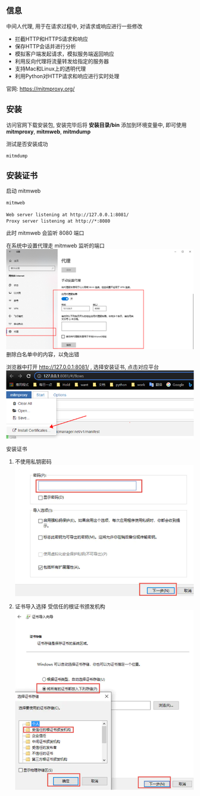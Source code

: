 ## 信息  
中间人代理, 用于在请求过程中, 对请求或响应进行一些修改  
* 拦截HTTP和HTTPS请求和响应  
* 保存HTTP会话并进行分析  
* 模拟客户端发起请求，模拟服务端返回响应  
* 利用反向代理将流量转发给指定的服务器  
* 支持Mac和Linux上的透明代理  
* 利用Python对HTTP请求和响应进行实时处理  

官网: https://mitmproxy.org/  

## 安装  

访问官网下载安装包, 安装完毕后将 **安装目录/bin** 添加到环境变量中, 即可使用 **mitmproxy**, **mitmweb**, **mitmdump**  

测试是否安装成功  
~~~
mitmdump
~~~


## 安装证书  

启动 mitmweb  
~~~bash
mitmweb
~~~
`Web server listening at http://127.0.0.1:8081/`  
`Proxy server listening at http://*:8080`  

此时 mitmweb 会监听 8080 端口  



在系统中设置代理走  mitmweb 监听的端口  
![image-20210909101858775](readme/image-20210909101858775.png)    
删除白名单中的内容，以免出错  



浏览器中打开 http://127.0.0.1:8081/ , 选择安装证书, 点击对应平台  
![image-20210909102422098](readme/image-20210909102422098.png)  



安装证书  

1. 不使用私钥密码  
	![image-20210908202654652](readme/image-20210908202654652.png)  

2. 证书导入选择 受信任的根证书颁发机构  
	![image-20210908202643714](readme/image-20210908202643714.png)  



